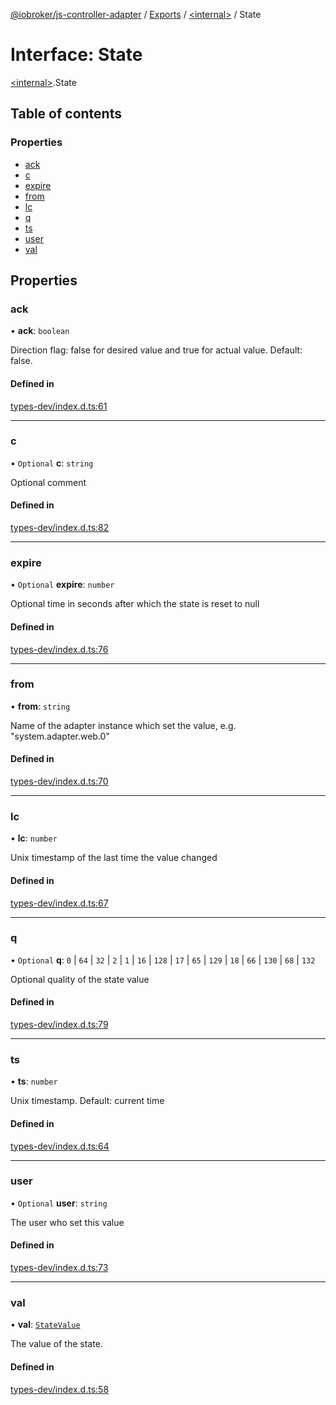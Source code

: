 [@iobroker/js-controller-adapter](../README.md) / [Exports](../modules.md) / [\<internal\>](../modules/internal_.md) / State

# Interface: State

[\<internal\>](../modules/internal_.md).State

## Table of contents

### Properties

- [ack](internal_.State.md#ack)
- [c](internal_.State.md#c)
- [expire](internal_.State.md#expire)
- [from](internal_.State.md#from)
- [lc](internal_.State.md#lc)
- [q](internal_.State.md#q)
- [ts](internal_.State.md#ts)
- [user](internal_.State.md#user)
- [val](internal_.State.md#val)

## Properties

### ack

• **ack**: `boolean`

Direction flag: false for desired value and true for actual value. Default: false.

#### Defined in

[types-dev/index.d.ts:61](https://github.com/ioBroker/ioBroker.js-controller/blob/52bf8f589890e40e13e9ca18db712f69fc63488f/packages/types-dev/index.d.ts#L61)

___

### c

• `Optional` **c**: `string`

Optional comment

#### Defined in

[types-dev/index.d.ts:82](https://github.com/ioBroker/ioBroker.js-controller/blob/52bf8f589890e40e13e9ca18db712f69fc63488f/packages/types-dev/index.d.ts#L82)

___

### expire

• `Optional` **expire**: `number`

Optional time in seconds after which the state is reset to null

#### Defined in

[types-dev/index.d.ts:76](https://github.com/ioBroker/ioBroker.js-controller/blob/52bf8f589890e40e13e9ca18db712f69fc63488f/packages/types-dev/index.d.ts#L76)

___

### from

• **from**: `string`

Name of the adapter instance which set the value, e.g. "system.adapter.web.0"

#### Defined in

[types-dev/index.d.ts:70](https://github.com/ioBroker/ioBroker.js-controller/blob/52bf8f589890e40e13e9ca18db712f69fc63488f/packages/types-dev/index.d.ts#L70)

___

### lc

• **lc**: `number`

Unix timestamp of the last time the value changed

#### Defined in

[types-dev/index.d.ts:67](https://github.com/ioBroker/ioBroker.js-controller/blob/52bf8f589890e40e13e9ca18db712f69fc63488f/packages/types-dev/index.d.ts#L67)

___

### q

• `Optional` **q**: ``0`` \| ``64`` \| ``32`` \| ``2`` \| ``1`` \| ``16`` \| ``128`` \| ``17`` \| ``65`` \| ``129`` \| ``18`` \| ``66`` \| ``130`` \| ``68`` \| ``132``

Optional quality of the state value

#### Defined in

[types-dev/index.d.ts:79](https://github.com/ioBroker/ioBroker.js-controller/blob/52bf8f589890e40e13e9ca18db712f69fc63488f/packages/types-dev/index.d.ts#L79)

___

### ts

• **ts**: `number`

Unix timestamp. Default: current time

#### Defined in

[types-dev/index.d.ts:64](https://github.com/ioBroker/ioBroker.js-controller/blob/52bf8f589890e40e13e9ca18db712f69fc63488f/packages/types-dev/index.d.ts#L64)

___

### user

• `Optional` **user**: `string`

The user who set this value

#### Defined in

[types-dev/index.d.ts:73](https://github.com/ioBroker/ioBroker.js-controller/blob/52bf8f589890e40e13e9ca18db712f69fc63488f/packages/types-dev/index.d.ts#L73)

___

### val

• **val**: [`StateValue`](../modules/internal_.md#statevalue)

The value of the state.

#### Defined in

[types-dev/index.d.ts:58](https://github.com/ioBroker/ioBroker.js-controller/blob/52bf8f589890e40e13e9ca18db712f69fc63488f/packages/types-dev/index.d.ts#L58)

